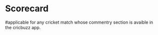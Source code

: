 # Scorecard
#applicable for any cricket match whose commentry section is avaible in the cricbuzz app.
